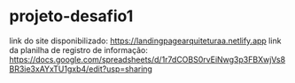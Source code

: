 # projeto-desafio1
link do site disponibilizado: https://landingpagearquiteturaa.netlify.app
link da planilha de registro de informação: https://docs.google.com/spreadsheets/d/1r7dCOBS0rvEiNwg3p3FBXwjVs8BR3ie3xAYxTU1gxb4/edit?usp=sharing
